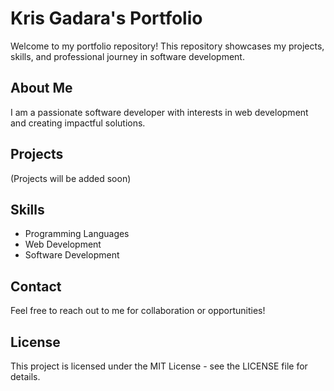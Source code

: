 # Kris Gadara's Portfolio

Welcome to my portfolio repository! This repository showcases my projects, skills, and professional journey in software development.

## About Me

I am a passionate software developer with interests in web development and creating impactful solutions.

## Projects

(Projects will be added soon)

## Skills

- Programming Languages
- Web Development
- Software Development

## Contact

Feel free to reach out to me for collaboration or opportunities!

## License

This project is licensed under the MIT License - see the LICENSE file for details.
